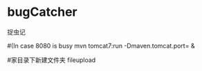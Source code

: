 # bugCatcher
捉虫记

#(In case 8080 is busy
mvn tomcat7:run -Dmaven.tomcat.port=<port no.> &


#家目录下新建文件夹
fileupload

